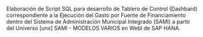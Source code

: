 Elaboración de Script SQL para desarrollo de Tablero de Control (Dashbard) correspondiente a la Ejecución del Gasto por Fuente de Financiamiento dentro del Sistema de Administración Municipal Integrado (SAMI) a partir del Universo [unx] SAMI - MODELOS VARIOS  en WebI de SAP HANA.
